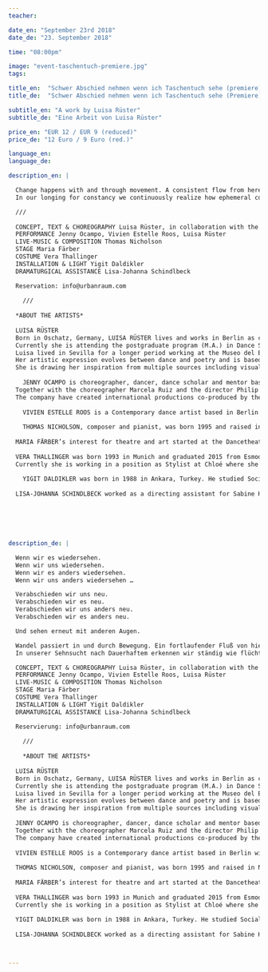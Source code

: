 ```yaml
---
teacher:

date_en: "September 23rd 2018"
date_de: "23. September 2018"

time: "08:00pm"

image: "event-taschentuch-premiere.jpg"
tags:

title_en:  "Schwer Abschied nehmen wenn ich Taschentuch sehe (premiere)"
title_de:  "Schwer Abschied nehmen wenn ich Taschentuch sehe (Premiere)"

subtitle_en: "A work by Luisa Rüster"
subtitle_de: "Eine Arbeit von Luisa Rüster"

price_en: "EUR 12 / EUR 9 (reduced)"
price_de: "12 Euro / 9 Euro (red.)"

language_en:
language_de:

description_en: |

  Change happens with and through movement. A consistent flow from here till somewhere else and back. Arriving, without really arriving. Moving on. Inspired by land-art artist Richard Long and his sculptural works, Luisa Rüster investigates into the correlation between personal perception, actual physical movement and the eternal movement of nature. She focuses on the change of time and operates with Longs continuously repeated concept of spiral, circle and line.
  In our longing for constancy we continuously realize how ephemeral constancy really is. Change is omnipresent. What is blown away or continues to flow is not lost or completely gone. It just materializes in another form. Movement stands for alteration, transience, transformation and renewal. The beginning is often the end. From the end we start again. Saying goodbye and getting together anew.

  ///  
  
  CONCEPT, TEXT & CHOREOGRAPHY Luisa Rüster, in collaboration with the performers  
  PERFORMANCE Jenny Ocampo, Vivien Estelle Roos, Luisa Rüster  
  LIVE-MUSIC & COMPOSITION Thomas Nicholson  
  STAGE Maria Färber  
  COSTUME Vera Thallinger  
  INSTALLATION & LIGHT Yigit Daldikler  
  DRAMATURGICAL ASSISTANCE Lisa-Johanna Schindlbeck  

  Reservation: info@urbanraum.com
    
    ///  
    
  *ABOUT THE ARTISTS*    
  
  LUISA RÜSTER  
  Born in Oschatz, Germany, LUISA RÜSTER lives and works in Berlin as choreographer, dance artist and writer, exploring the boundary between art practice and academic disciplines. In 2016 she received her Bachelor of Arts (B.A.) in Cultural Studies and Art History at Humboldt University of Berlin where she pursued intensive research into memory forms in dance and the way of remembering movement. All of it in perspectives of philosophy, cultural studies and dance practice. In her final Bachelor work she shed light on how the human body functions as a medium of memory in the context of the German Dancetheatre movement.
  Currently she is attending the postgraduate program (M.A.) in Dance Studies at the Free University of Berlin, where she studies and works with Mette Ingvartsen, Nora Amin and Sebastian Matthias, amongst others.
  Luisa lived in Sevilla for a longer period working at the Museo del Baile Flamenco expanding her knowledge into the tradition and art of Flamenco. During this time, she worked as choreography assistant for Cristina Hall - both on her flamenco work to Shostakovich’s String Quartet No.8 at the Teatro Cajasol Sevilla and on her piece Beneath the Hidden presented at Teatros del Canal, as part of Talent Madrid in 2014. Very recently she participated as a performer in a work by Melati Suryodarmo in connection with the exhibition Hello World. Revising a Collection at Hamburger Bahnhof – Museum für Gegenwart – Berlin.
  Her artistic expression evolves between dance and poetry and is based in the desire to investigate the simplicity and immediacy of human expression in relation to the outer world.
  She is drawing her inspiration from multiple sources including visual arts, philosophy, nature, as well as personal conversations and experiences. As a starting point of her creative process she uses poems and writes her own texts. This drives from the necessity to find out what moves herself and urges others to move through life.  
  
    JENNY OCAMPO is choreographer, dancer, dance scholar and mentor based in Berlin. She was born in Colombia and moved to Germany where she received her dance degree at the Folkwang University of the Arts in Essen. During this period, she was chosen by the choreographer Pina Bausch to dance her icon pieces Sacre du Printemps and Tannhäuser. Currently, she is completing her (M.A.) in Dance Studies at the Free University of Berlin, expanding her knowledge into the field of science and dance theory. She worked for several years as solo dancer for the Dance Theatre Company at the Theatre in Münster. Since 2009 she works independently, doing her own projects as well as collaborating with other artists and theatres of the free scene in Germany and South America.
  Together with the choreographer Marcela Ruiz and the director Philip Gregor Grüneberg, she founded the Hidden Tracks Company.
  The company have created international productions co-produced by the Colombian and German government. These have been performed at festivals and theatres in both countries, for instance in the Theater im Pumpenhaus Münster, FFT Düsseldorf, DOCK11 Berlin, LOFFT Leipzig and Zeche 1 Bochum. Parallel to this collaboration, Jenny develops her own choreographic work in Berlin since 2013. Mirage (2016), Damp Sheets (2017), The Canvas (2017) and S (2018) are some of them.  
  
    VIVIEN ESTELLE ROOS is a Contemporary dance artist based in Berlin with her family. She also works as a teacher for Dance, Yoga and Pilates all around Berlin. Her focus lies on researching Dance Improvisation in various forms and spaces inspired by the minutia in everyday life. Her inner and outer worlds are sources for creating movement and feeding her intuitive style of teaching. Vivien is currently collaborating with artists such as Silke Kästner, Inder Salim, Guillaume Bruerre and James Slater, working on performance, painting and film. Vivien has worked with choreographers including Felix Ruckert, Michael Laub, Kirstie Simson, Robert Clark, Bruno Caverna, Herman Heisig, Angela Woodhouse, Hanako Geierhos, Laura Döhler amongst others. These works have been shown in cities such as London, Berlin, Belgrad, Kiel, Bremen, Vienna, Oslo, Delhi and Srinagar, where she has also taught Workshops in Vinyasa Yoga, Dance Improvisation, Site Specific- and Somatic Dance Explorations.  
    
    THOMAS NICHOLSON, composer and pianist, was born 1995 and raised in New Brunswick, Canada, and is now based in Berlin. He has a fascination for the art of many times and practices ranging from traditional music to Italian Renaissance painting to various experimental and cross-disciplinary forms of the last fifty years. Since 2014 Thomas’ works have primarily explored the expressive possibilities of just intonation and the subtleties of how it is perceived in transforming musical situations. He has a deep interest in acoustic instruments, understanding and developing the practical intricacies of how music written in just intonation might be realized. As a pianist he has performed with some of Canada’s leading chamber ensembles and at festivals such as Aventa and New Brunswick Summer Music Festival; recitals including works like John Cage’s Sonatas and Interludes as well as Morton Feldman’s Triadic Memories and Palais de Mari. Studied (BA) at the University of Victoria with composer Christopher Butterfield. Currently studying (MA) at the Universität der Künste Berlin with composer Marc Sabat.  
    
  MARIA FÄRBER’s interest for theatre and art started at the Dancetheatre of Pina Bausch, where she participated in the project Kontakthof mit Teenagern ab 14 from Pina Bausch between 2008 and 2012. Since 2016 she studies Stage Design (B.A.) at Universität der Künste in Berlin. She already gained practical experience in making a stage during a two week stage design project at the UNIT Theater of UDK in march 2018.    
  
  VERA THALLINGER was born 1993 in Munich and graduated 2015 from Esmod Berlin, where she studied fashion design and patternmaking. Since then she has been collecting atelier experiences in fashion houses such as Viktor&Rolf and Kaviar Gauche.
  Currently she is working in a position as Stylist at Chloé where she has been gaining insights into customer requests and needs and has been fully immersed into the codes of this French maison. Alongside she is following her passion, creating custom-made garments and costumes with a focus on textures and patternmaking. Her garments are intended to give the wearer an individual confidence based on the outstanding textiles and unique craftmanship.  
  
    YIGIT DALDIKLER was born in 1988 in Ankara, Turkey. He studied Social Policy, Computer Engineering and finally Performing Arts as main field. His works encompasses performance, video, installation and sound as well as realizing performances in social context and participatory art practice. He has also worked as project coordinator and artistic advisor at iDANS (Istanbul International Contemporary Dance and Performance Festival) between 2011-2013 in Istanbul. Currently he is living in Berlin and pursuing his art education at Berlin University of the Arts in the department of Art and Media.  
  
  LISA-JOHANNA SCHINDLBECK worked as a directing assistant for Sabine Herken at Berlin University of the Arts and as an assistant for stage designer Hartmut Meyer at the Volksbühne am Rosa-Luxemburg Platz. She studies Architecture at TU-Berlin, student of Donatella Fioretti (architect) and Stefanie Bürkle (scenographer).






description_de: |

  Wenn wir es wiedersehen.  
  Wenn wir uns wiedersehen.  
  Wenn wir es anders wiedersehen.  
  Wenn wir uns anders wiedersehen …  

  Verabschieden wir uns neu.  
  Verabschieden wir es neu.  
  Verabschieden wir uns anders neu.  
  Verabschieden wir es anders neu.  

  Und sehen erneut mit anderen Augen.  

  Wandel passiert in und durch Bewegung. Ein fortlaufender Fluß von hier bis woanders und zurück. Ankommen, ohne wirklich anzukommen. Weitergehen. Inspiriert von Land-Art Künstler Richard Long und seinen skulpturalen Arbeiten erforscht Luisa Rüster die Wechselwirkung zwischen persönlichem Empfinden, der eigenen Bewegung und der ewigen Bewegung der Natur. Dabei thematisiert sie den Wandel der Zeit und greift die in Longs Landschaftsarbeiten immer wiederkehrenden Formen aus Spirale, Kreis und Linie auf.  
  In unserer Sehnsucht nach Dauerhaftem erkennen wir ständig wie flüchtig Dauerhaftes ist. Veränderung ist allgegenwärtig. Präsent. Was wegweht und weiterfließt ist nicht verloren oder gänzlich verschwunden. Es geht nur in eine andere Form über. In Bewegung sein steht für stetigen Wandel, Vergänglichkeit, Transformation und Erneuerung. Der Anfang ist oft das Ende. Vom Ende aus fangen wir von Neuem an. Verabschieden und neu wiedersehen.

  CONCEPT, TEXT & CHOREOGRAPHY Luisa Rüster, in collaboration with the performers  
  PERFORMANCE Jenny Ocampo, Vivien Estelle Roos, Luisa Rüster  
  LIVE-MUSIC & COMPOSITION Thomas Nicholson  
  STAGE Maria Färber  
  COSTUME Vera Thallinger  
  INSTALLATION & LIGHT Yigit Daldikler  
  DRAMATURGICAL ASSISTANCE Lisa-Johanna Schindlbeck  

  Reservierung: info@urbanraum.com  
    
    ///  
  
    *ABOUT THE ARTISTS*    
  
  LUISA RÜSTER  
  Born in Oschatz, Germany, LUISA RÜSTER lives and works in Berlin as choreographer, dance artist and writer, exploring the boundary between art practice and academic disciplines. In 2016 she received her Bachelor of Arts (B.A.) in Cultural Studies and Art History at Humboldt University of Berlin where she pursued intensive research into memory forms in dance and the way of remembering movement. All of it in perspectives of philosophy, cultural studies and dance practice. In her final Bachelor work she shed light on how the human body functions as a medium of memory in the context of the German Dancetheatre movement.
  Currently she is attending the postgraduate program (M.A.) in Dance Studies at the Free University of Berlin, where she studies and works with Mette Ingvartsen, Nora Amin and Sebastian Matthias, amongst others.
  Luisa lived in Sevilla for a longer period working at the Museo del Baile Flamenco expanding her knowledge into the tradition and art of Flamenco. During this time, she worked as choreography assistant for Cristina Hall - both on her flamenco work to Shostakovich’s String Quartet No.8 at the Teatro Cajasol Sevilla and on her piece Beneath the Hidden presented at Teatros del Canal, as part of Talent Madrid in 2014. Very recently she participated as a performer in a work by Melati Suryodarmo in connection with the exhibition Hello World. Revising a Collection at Hamburger Bahnhof – Museum für Gegenwart – Berlin.
  Her artistic expression evolves between dance and poetry and is based in the desire to investigate the simplicity and immediacy of human expression in relation to the outer world.
  She is drawing her inspiration from multiple sources including visual arts, philosophy, nature, as well as personal conversations and experiences. As a starting point of her creative process she uses poems and writes her own texts. This drives from the necessity to find out what moves herself and urges others to move through life.  
  
  JENNY OCAMPO is choreographer, dancer, dance scholar and mentor based in Berlin. She was born in Colombia and moved to Germany where she received her dance degree at the Folkwang University of the Arts in Essen. During this period, she was chosen by the choreographer Pina Bausch to dance her icon pieces Sacre du Printemps and Tannhäuser. Currently, she is completing her (M.A.) in Dance Studies at the Free University of Berlin, expanding her knowledge into the field of science and dance theory. She worked for several years as solo dancer for the Dance Theatre Company at the Theatre in Münster. Since 2009 she works independently, doing her own projects as well as collaborating with other artists and theatres of the free scene in Germany and South America.
  Together with the choreographer Marcela Ruiz and the director Philip Gregor Grüneberg, she founded the Hidden Tracks Company.
  The company have created international productions co-produced by the Colombian and German government. These have been performed at festivals and theatres in both countries, for instance in the Theater im Pumpenhaus Münster, FFT Düsseldorf, DOCK11 Berlin, LOFFT Leipzig and Zeche 1 Bochum. Parallel to this collaboration, Jenny develops her own choreographic work in Berlin since 2013. Mirage (2016), Damp Sheets (2017), The Canvas (2017) and S (2018) are some of them.  
  
  VIVIEN ESTELLE ROOS is a Contemporary dance artist based in Berlin with her family. She also works as a teacher for Dance, Yoga and Pilates all around Berlin. Her focus lies on researching Dance Improvisation in various forms and spaces inspired by the minutia in everyday life. Her inner and outer worlds are sources for creating movement and feeding her intuitive style of teaching. Vivien is currently collaborating with artists such as Silke Kästner, Inder Salim, Guillaume Bruerre and James Slater, working on performance, painting and film. Vivien has worked with choreographers including Felix Ruckert, Michael Laub, Kirstie Simson, Robert Clark, Bruno Caverna, Herman Heisig, Angela Woodhouse, Hanako Geierhos, Laura Döhler amongst others. These works have been shown in cities such as London, Berlin, Belgrad, Kiel, Bremen, Vienna, Oslo, Delhi and Srinagar, where she has also taught Workshops in Vinyasa Yoga, Dance Improvisation, Site Specific- and Somatic Dance Explorations.  
    
  THOMAS NICHOLSON, composer and pianist, was born 1995 and raised in New Brunswick, Canada, and is now based in Berlin. He has a fascination for the art of many times and practices ranging from traditional music to Italian Renaissance painting to various experimental and cross-disciplinary forms of the last fifty years. Since 2014 Thomas’ works have primarily explored the expressive possibilities of just intonation and the subtleties of how it is perceived in transforming musical situations. He has a deep interest in acoustic instruments, understanding and developing the practical intricacies of how music written in just intonation might be realized. As a pianist he has performed with some of Canada’s leading chamber ensembles and at festivals such as Aventa and New Brunswick Summer Music Festival; recitals including works like John Cage’s Sonatas and Interludes as well as Morton Feldman’s Triadic Memories and Palais de Mari. Studied (BA) at the University of Victoria with composer Christopher Butterfield. Currently studying (MA) at the Universität der Künste Berlin with composer Marc Sabat.  
    
  MARIA FÄRBER’s interest for theatre and art started at the Dancetheatre of Pina Bausch, where she participated in the project Kontakthof mit Teenagern ab 14 from Pina Bausch between 2008 and 2012. Since 2016 she studies Stage Design (B.A.) at Universität der Künste in Berlin. She already gained practical experience in making a stage during a two week stage design project at the UNIT Theater of UDK in march 2018.    
  
  VERA THALLINGER was born 1993 in Munich and graduated 2015 from Esmod Berlin, where she studied fashion design and patternmaking. Since then she has been collecting atelier experiences in fashion houses such as Viktor&Rolf and Kaviar Gauche.
  Currently she is working in a position as Stylist at Chloé where she has been gaining insights into customer requests and needs and has been fully immersed into the codes of this French maison. Alongside she is following her passion, creating custom-made garments and costumes with a focus on textures and patternmaking. Her garments are intended to give the wearer an individual confidence based on the outstanding textiles and unique craftmanship.  
  
  YIGIT DALDIKLER was born in 1988 in Ankara, Turkey. He studied Social Policy, Computer Engineering and finally Performing Arts as main field. His works encompasses performance, video, installation and sound as well as realizing performances in social context and participatory art practice. He has also worked as project coordinator and artistic advisor at iDANS (Istanbul International Contemporary Dance and Performance Festival) between 2011-2013 in Istanbul. Currently he is living in Berlin and pursuing his art education at Berlin University of the Arts in the department of Art and Media.  
  
  LISA-JOHANNA SCHINDLBECK worked as a directing assistant for Sabine Herken at Berlin University of the Arts and as an assistant for stage designer Hartmut Meyer at the Volksbühne am Rosa-Luxemburg Platz. She studies Architecture at TU-Berlin, student of Donatella Fioretti (architect) and Stefanie Bürkle (scenographer).



---
```

